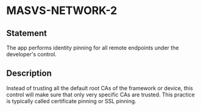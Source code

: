 # MASVS-NETWORK-2

## Statement

The app performs identity pinning for all remote endpoints under the developer's control.

## Description

Instead of trusting all the default root CAs of the framework or device, this control will make sure that only very specific CAs are trusted. This practice is typically called certificate pinning or SSL pinning.
